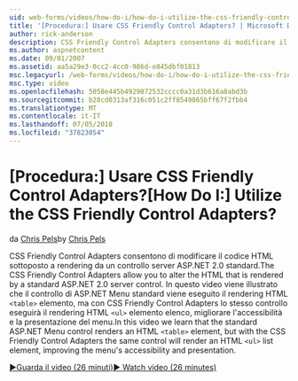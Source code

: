 ```yaml
---
uid: web-forms/videos/how-do-i/how-do-i-utilize-the-css-friendly-control-adapters
title: '[Procedura:] Usare CSS Friendly Control Adapters? | Microsoft Docs'
author: rick-anderson
description: CSS Friendly Control Adapters consentono di modificare il codice HTML sottoposto a rendering da un controllo server ASP.NET 2.0 standard. In questo video viene spiegato che la stan...
ms.author: aspnetcontent
ms.date: 09/01/2007
ms.assetid: aa5a29e3-0cc2-4cc0-986d-e845dbf01813
msc.legacyurl: /web-forms/videos/how-do-i/how-do-i-utilize-the-css-friendly-control-adapters
msc.type: video
ms.openlocfilehash: 5058e445b4929072532cccc0a31d3b616a8abd3b
ms.sourcegitcommit: b28cd0313af316c051c2ff8549865bff67f2fbb4
ms.translationtype: MT
ms.contentlocale: it-IT
ms.lasthandoff: 07/05/2018
ms.locfileid: "37823054"
---
```

<a name="how-do-i-utilize-the-css-friendly-control-adapters"></a><span data-ttu-id="e9907-105">[Procedura:] Usare CSS Friendly Control Adapters?</span><span class="sxs-lookup"><span data-stu-id="e9907-105">[How Do I:] Utilize the CSS Friendly Control Adapters?</span></span>
====================
<span data-ttu-id="e9907-106">da [Chris Pels](https://twitter.com/chrispels)</span><span class="sxs-lookup"><span data-stu-id="e9907-106">by [Chris Pels](https://twitter.com/chrispels)</span></span>

<span data-ttu-id="e9907-107">CSS Friendly Control Adapters consentono di modificare il codice HTML sottoposto a rendering da un controllo server ASP.NET 2.0 standard.</span><span class="sxs-lookup"><span data-stu-id="e9907-107">The CSS Friendly Control Adapters allow you to alter the HTML that is rendered by a standard ASP.NET 2.0 server control.</span></span> <span data-ttu-id="e9907-108">In questo video viene illustrato che il controllo di ASP.NET Menu standard viene eseguito il rendering HTML `<table>` elemento, ma con CSS Friendly Control Adapters lo stesso controllo eseguirà il rendering HTML `<ul>` elemento elenco, migliorare l'accessibilità e la presentazione del menu.</span><span class="sxs-lookup"><span data-stu-id="e9907-108">In this video we learn that the standard ASP.NET Menu control renders an HTML `<table>` element, but with the CSS Friendly Control Adapters the same control will render an HTML `<ul>` list element, improving the menu's accessibility and presentation.</span></span> 

[<span data-ttu-id="e9907-109">&#9654;Guarda il video (26 minuti)</span><span class="sxs-lookup"><span data-stu-id="e9907-109">&#9654; Watch video (26 minutes)</span></span>](https://channel9.msdn.com/Blogs/ASP-NET-Site-Videos/how-do-i-utilize-the-css-friendly-control-adapters)
